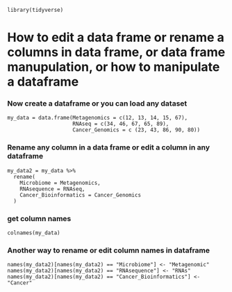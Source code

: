 ```
library(tidyverse)
```
# How to edit a data frame or rename a columns in data frame, or data frame manupulation, or how to manipulate a dataframe
### Now create a dataframe or you can load any dataset
```
my_data = data.frame(Metagenomics = c(12, 13, 14, 15, 67),
                     RNAseq = c(34, 46, 67, 65, 89),
                     Cancer_Genomics = c (23, 43, 86, 90, 80))
```

### Rename any column in a data frame or edit a column in any dataframe
```
my_data2 = my_data %>%
  rename(
    Microbiome = Metagenomics,
    RNAsequence = RNAseq,
    Cancer_Bioinformatics = Cancer_Genomics
  )
```

### get column names
```
colnames(my_data)
```

### Another way to rename or edit column names in dataframe
```
names(my_data2)[names(my_data2) == "Microbiome"] <- "Metagenomic"
names(my_data2)[names(my_data2) == "RNAsequence"] <- "RNAs"
names(my_data2)[names(my_data2) == "Cancer_Bioinformatics"] <- "Cancer"
```

















